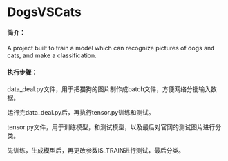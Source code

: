 # DogsVSCats
#### **简介：**

A project built to train a model which can recognize pictures of dogs and cats, and make a classification.

#### 执行步骤：

data_deal.py文件，用于把猫狗的图片制作成batch文件，方便网络分批输入数据。

运行完data_deal.py后，再执行tensor.py训练和测试。

tensor.py文件，用于训练模型，和测试模型，以及最后对官网的测试图片进行分类。

先训练，生成模型后，再更改参数IS_TRAIN进行测试，最后分类。